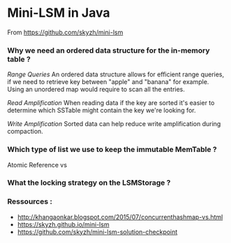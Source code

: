 # Mini-LSM in Java
From https://github.com/skyzh/mini-lsm


### Why we need an ordered data structure for the in-memory table ?

*Range Queries*
An ordered data structure allows for efficient range queries, if we need to retrieve key between "apple" and "banana" for
example. Using an unordered map would require to scan all the entries. 

*Read Amplification*
When reading data if the key are sorted it's easier to determine which SSTable might contain the key we're looking for.

*Write Amplification*
Sorted data can help reduce write amplification during compaction.

### Which type of list we use to keep the immutable MemTable ?

Atomic Reference vs 
### What the locking strategy on the LSMStorage ?
### Ressources :
- http://khangaonkar.blogspot.com/2015/07/concurrenthashmap-vs.html
- https://skyzh.github.io/mini-lsm
- https://github.com/skyzh/mini-lsm-solution-checkpoint